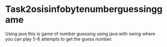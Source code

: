 # Task2osisinfobytenumberguessinggame
Using java
this is game of number guessing using java  with swing where you can play 5-6 attempts to get the guess number.
